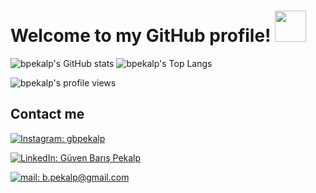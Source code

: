# Welcome to my GitHub profile! <img src="https://raw.githubusercontent.com/MartinHeinz/MartinHeinz/master/wave.gif" width="50px" >

![bpekalp's GitHub stats](https://github-readme-stats-bpekalp.vercel.app/api?username=bpekalp&show_icons=true&theme=radical) ![bpekalp's Top Langs](https://github-readme-stats-bpekalp.vercel.app/api/top-langs/?username=bpekalp&theme=radical)

![bpekalp's profile views](https://komarev.com/ghpvc/?username=bpekalp&color=orange)

## Contact me

[![Instagram: gbpekalp](https://img.shields.io/badge/gbpekalp-E4405F?style=for-the-badge&logo=instagram&logoColor=white)](https://www.instagram.com/gbpekalp/)

[![LinkedIn: Güven Barış Pekalp](https://img.shields.io/badge/Güven_Barış_Pekalp-0077B5?style=for-the-badge&logo=linkedin&logoColor=white)](https://www.linkedin.com/in/g%C3%BCven-bar%C4%B1%C5%9F-pekalp-2692ba226/)

[![mail: b.pekalp@gmail.com](https://img.shields.io/badge/b.pekalp@gmail.com-D14836?style=for-the-badge&logo=gmail&logoColor=white)](mailto:b.pekalp@gmail.com)
